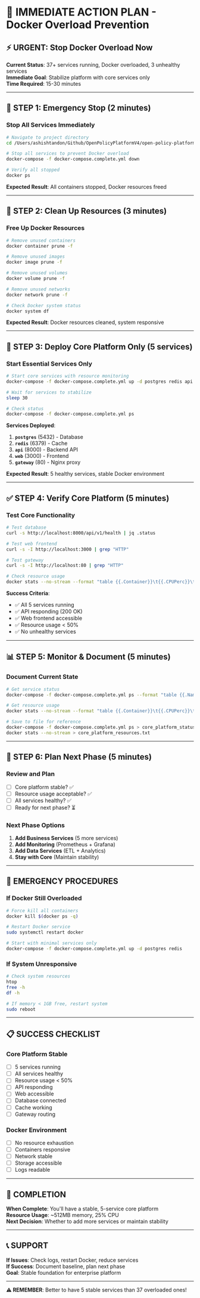 # 🚨 IMMEDIATE ACTION PLAN - Docker Overload Prevention

## ⚡ **URGENT: Stop Docker Overload Now**

**Current Status**: 37+ services running, Docker overloaded, 3 unhealthy services  
**Immediate Goal**: Stabilize platform with core services only  
**Time Required**: 15-30 minutes  

---

## 🛑 **STEP 1: Emergency Stop (2 minutes)**

### **Stop All Services Immediately**
```bash
# Navigate to project directory
cd /Users/ashishtandon/Github/OpenPolicyPlatformV4/open-policy-platform

# Stop all services to prevent Docker overload
docker-compose -f docker-compose.complete.yml down

# Verify all stopped
docker ps
```

**Expected Result**: All containers stopped, Docker resources freed

---

## 🔧 **STEP 2: Clean Up Resources (3 minutes)**

### **Free Up Docker Resources**
```bash
# Remove unused containers
docker container prune -f

# Remove unused images
docker image prune -f

# Remove unused volumes
docker volume prune -f

# Remove unused networks
docker network prune -f

# Check Docker system status
docker system df
```

**Expected Result**: Docker resources cleaned, system responsive

---

## 🚀 **STEP 3: Deploy Core Platform Only (5 services)**

### **Start Essential Services Only**
```bash
# Start core services with resource monitoring
docker-compose -f docker-compose.complete.yml up -d postgres redis api web gateway

# Wait for services to stabilize
sleep 30

# Check status
docker-compose -f docker-compose.complete.yml ps
```

**Services Deployed**:
1. **`postgres`** (5432) - Database
2. **`redis`** (6379) - Cache
3. **`api`** (8000) - Backend API
4. **`web`** (3000) - Frontend
5. **`gateway`** (80) - Nginx proxy

**Expected Result**: 5 healthy services, stable Docker environment

---

## ✅ **STEP 4: Verify Core Platform (5 minutes)**

### **Test Core Functionality**
```bash
# Test database
curl -s http://localhost:8000/api/v1/health | jq .status

# Test web frontend
curl -s -I http://localhost:3000 | grep "HTTP"

# Test gateway
curl -s -I http://localhost:80 | grep "HTTP"

# Check resource usage
docker stats --no-stream --format "table {{.Container}}\t{{.CPUPerc}}\t{{.MemUsage}}"
```

**Success Criteria**:
- ✅ All 5 services running
- ✅ API responding (200 OK)
- ✅ Web frontend accessible
- ✅ Resource usage < 50%
- ✅ No unhealthy services

---

## 📊 **STEP 5: Monitor & Document (5 minutes)**

### **Document Current State**
```bash
# Get service status
docker-compose -f docker-compose.complete.yml ps --format "table {{.Name}}\t{{.Status}}\t{{.Ports}}"

# Get resource usage
docker stats --no-stream --format "table {{.Container}}\t{{.CPUPerc}}\t{{.MemUsage}}\t{{.MemPerc}}"

# Save to file for reference
docker-compose -f docker-compose.complete.yml ps > core_platform_status.txt
docker stats --no-stream > core_platform_resources.txt
```

---

## 🎯 **STEP 6: Plan Next Phase (5 minutes)**

### **Review and Plan**
- [ ] Core platform stable? ✅
- [ ] Resource usage acceptable? ✅
- [ ] All services healthy? ✅
- [ ] Ready for next phase? ⏳

### **Next Phase Options**
1. **Add Business Services** (5 more services)
2. **Add Monitoring** (Prometheus + Grafana)
3. **Add Data Services** (ETL + Analytics)
4. **Stay with Core** (Maintain stability)

---

## 🚨 **EMERGENCY PROCEDURES**

### **If Docker Still Overloaded**
```bash
# Force kill all containers
docker kill $(docker ps -q)

# Restart Docker service
sudo systemctl restart docker

# Start with minimal services only
docker-compose -f docker-compose.complete.yml up -d postgres redis
```

### **If System Unresponsive**
```bash
# Check system resources
htop
free -h
df -h

# If memory < 1GB free, restart system
sudo reboot
```

---

## 📋 **SUCCESS CHECKLIST**

### **Core Platform Stable**
- [ ] 5 services running
- [ ] All services healthy
- [ ] Resource usage < 50%
- [ ] API responding
- [ ] Web accessible
- [ ] Database connected
- [ ] Cache working
- [ ] Gateway routing

### **Docker Environment**
- [ ] No resource exhaustion
- [ ] Containers responsive
- [ ] Network stable
- [ ] Storage accessible
- [ ] Logs readable

---

## 🎉 **COMPLETION**

**When Complete**: You'll have a stable, 5-service core platform  
**Resource Usage**: ~512MB memory, 25% CPU  
**Next Decision**: Whether to add more services or maintain stability  

---

## 📞 **SUPPORT**

**If Issues**: Check logs, restart Docker, reduce services  
**If Success**: Document baseline, plan next phase  
**Goal**: Stable foundation for enterprise platform  

---

**⚠️ REMEMBER**: Better to have 5 stable services than 37 overloaded ones!
